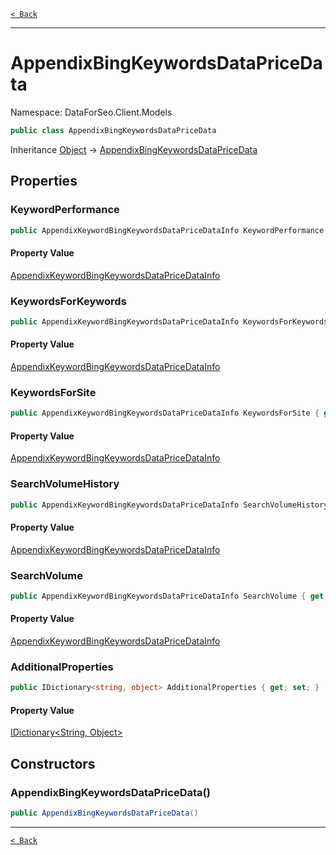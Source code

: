 [`< Back`](./)

---

# AppendixBingKeywordsDataPriceData

Namespace: DataForSeo.Client.Models

```csharp
public class AppendixBingKeywordsDataPriceData
```

Inheritance [Object](https://docs.microsoft.com/en-us/dotnet/api/system.object) → [AppendixBingKeywordsDataPriceData](./dataforseo.client.models.appendixbingkeywordsdatapricedata)

## Properties

### **KeywordPerformance**

```csharp
public AppendixKeywordBingKeywordsDataPriceDataInfo KeywordPerformance { get; set; }
```

#### Property Value

[AppendixKeywordBingKeywordsDataPriceDataInfo](./dataforseo.client.models.appendixkeywordbingkeywordsdatapricedatainfo)<br>

### **KeywordsForKeywords**

```csharp
public AppendixKeywordBingKeywordsDataPriceDataInfo KeywordsForKeywords { get; set; }
```

#### Property Value

[AppendixKeywordBingKeywordsDataPriceDataInfo](./dataforseo.client.models.appendixkeywordbingkeywordsdatapricedatainfo)<br>

### **KeywordsForSite**

```csharp
public AppendixKeywordBingKeywordsDataPriceDataInfo KeywordsForSite { get; set; }
```

#### Property Value

[AppendixKeywordBingKeywordsDataPriceDataInfo](./dataforseo.client.models.appendixkeywordbingkeywordsdatapricedatainfo)<br>

### **SearchVolumeHistory**

```csharp
public AppendixKeywordBingKeywordsDataPriceDataInfo SearchVolumeHistory { get; set; }
```

#### Property Value

[AppendixKeywordBingKeywordsDataPriceDataInfo](./dataforseo.client.models.appendixkeywordbingkeywordsdatapricedatainfo)<br>

### **SearchVolume**

```csharp
public AppendixKeywordBingKeywordsDataPriceDataInfo SearchVolume { get; set; }
```

#### Property Value

[AppendixKeywordBingKeywordsDataPriceDataInfo](./dataforseo.client.models.appendixkeywordbingkeywordsdatapricedatainfo)<br>

### **AdditionalProperties**

```csharp
public IDictionary<string, object> AdditionalProperties { get; set; }
```

#### Property Value

[IDictionary&lt;String, Object&gt;](https://docs.microsoft.com/en-us/dotnet/api/system.collections.generic.idictionary-2)<br>

## Constructors

### **AppendixBingKeywordsDataPriceData()**

```csharp
public AppendixBingKeywordsDataPriceData()
```

---

[`< Back`](./)
